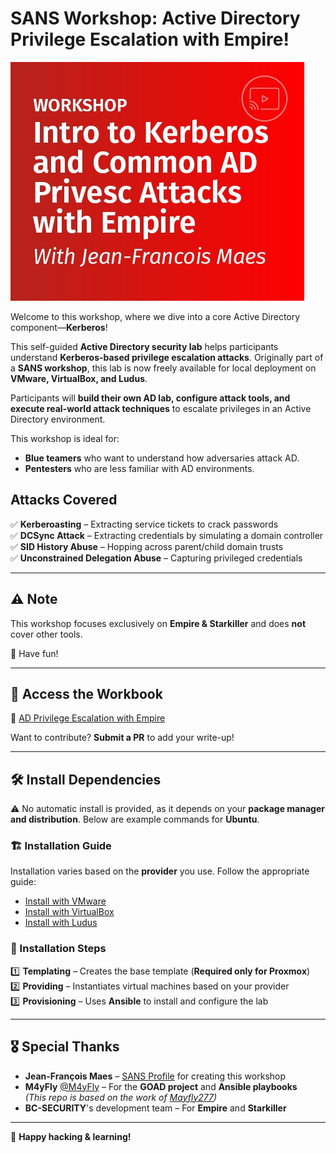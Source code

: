 # SANS Workshop: Active Directory Privilege Escalation with Empire!

<div>
  <img src="./sans-2024.jpg" alt="SANS Workshop">
</div>

Welcome to this workshop, where we dive into a core Active Directory component—**Kerberos**!

This self-guided **Active Directory security lab** helps participants understand **Kerberos-based privilege escalation attacks**. Originally part of a **SANS workshop**, this lab is now freely available for local deployment on **VMware, VirtualBox, and Ludus**.

Participants will **build their own AD lab, configure attack tools, and execute real-world attack techniques** to escalate privileges in an Active Directory environment.

This workshop is ideal for:
- **Blue teamers** who want to understand how adversaries attack AD.
- **Pentesters** who are less familiar with AD environments.

## Attacks Covered

✅ **Kerberoasting** – Extracting service tickets to crack passwords  
✅ **DCSync Attack** – Extracting credentials by simulating a domain controller  
✅ **SID History Abuse** – Hopping across parent/child domain trusts  
✅ **Unconstrained Delegation Abuse** – Capturing privileged credentials  

---

## ⚠️ Note  
This workshop focuses exclusively on **Empire & Starkiller** and does **not** cover other tools.

🎉 Have fun!

---

## 📖 Access the Workbook  
🔗 [AD Privilege Escalation with Empire](https://logout.gitbook.io/ad-privesc-with-empire)

Want to contribute? **Submit a PR** to add your write-up!

---

## 🛠 Install Dependencies  

⚠️ No automatic install is provided, as it depends on your **package manager and distribution**. Below are example commands for **Ubuntu**.

### 🏗 Installation Guide  
Installation varies based on the **provider** you use. Follow the appropriate guide:

- [Install with VMware](./docs/install_with_vmware.md)  
- [Install with VirtualBox](./docs/install_with_virtualbox.md)  
- [Install with Ludus](./docs/install_with_ludus.md)  

### 🚀 Installation Steps  

1️⃣ **Templating** – Creates the base template (**Required only for Proxmox**)  
2️⃣ **Providing** – Instantiates virtual machines based on your provider  
3️⃣ **Provisioning** – Uses **Ansible** to install and configure the lab  

---

## 🎖 Special Thanks  

- **Jean-François Maes** – [SANS Profile](https://www.sans.org/profiles/jeanfrancois-maes/) for creating this workshop  
- **M4yFly** [@M4yFly](https://x.com/M4yFly) – For the **GOAD project** and **Ansible playbooks**  
  *(This repo is based on the work of [Mayfly277](https://github.com/Orange-Cyberdefense/GOAD/))*  
- **BC-SECURITY**'s development team – For **Empire** and **Starkiller**  

---

🚀 **Happy hacking & learning!**
